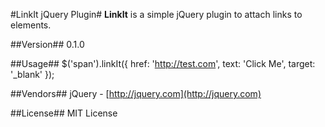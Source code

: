 #LinkIt jQuery Plugin#
**LinkIt** is a simple jQuery plugin to attach links to elements.

##Version##
0.1.0

##Usage##
    $('span').linkIt({
        href: 'http://test.com',
        text: 'Click Me',
        target: '_blank'
    });

##Vendors##
jQuery - [http://jquery.com](http://jquery.com)

##License##
MIT License